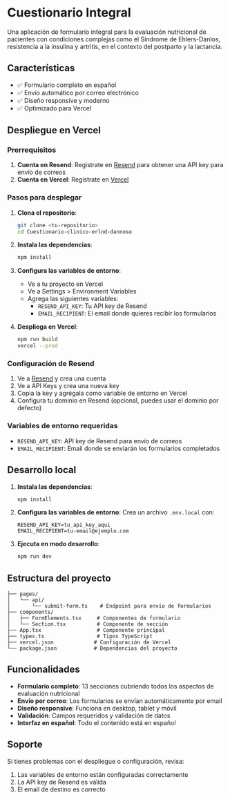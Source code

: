 # Cuestionario Integral

Una aplicación de formulario integral para la evaluación nutricional de pacientes con condiciones complejas como el Síndrome de Ehlers-Danlos, resistencia a la insulina y artritis, en el contexto del postparto y la lactancia.

## Características

- ✅ Formulario completo en español
- ✅ Envío automático por correo electrónico
- ✅ Diseño responsive y moderno
- ✅ Optimizado para Vercel

## Despliegue en Vercel

### Prerrequisitos

1. **Cuenta en Resend**: Regístrate en [Resend](https://resend.com) para obtener una API key para envío de correos
2. **Cuenta en Vercel**: Regístrate en [Vercel](https://vercel.com)

### Pasos para desplegar

1. **Clona el repositorio**:
   ```bash
   git clone <tu-repositorio>
   cd Cuestionario-clinico-erlnd-dannoso
   ```

2. **Instala las dependencias**:
   ```bash
   npm install
   ```

3. **Configura las variables de entorno**:
   - Ve a tu proyecto en Vercel
   - Ve a Settings > Environment Variables
   - Agrega las siguientes variables:
     - `RESEND_API_KEY`: Tu API key de Resend
     - `EMAIL_RECIPIENT`: El email donde quieres recibir los formularios

4. **Despliega en Vercel**:
   ```bash
   npm run build
   vercel --prod
   ```

### Configuración de Resend

1. Ve a [Resend](https://resend.com) y crea una cuenta
2. Ve a API Keys y crea una nueva key
3. Copia la key y agrégala como variable de entorno en Vercel
4. Configura tu dominio en Resend (opcional, puedes usar el dominio por defecto)

### Variables de entorno requeridas

- `RESEND_API_KEY`: API key de Resend para envío de correos
- `EMAIL_RECIPIENT`: Email donde se enviarán los formularios completados

## Desarrollo local

1. **Instala las dependencias**:
   ```bash
   npm install
   ```

2. **Configura las variables de entorno**:
   Crea un archivo `.env.local` con:
   ```
   RESEND_API_KEY=tu_api_key_aqui
   EMAIL_RECIPIENT=tu-email@ejemplo.com
   ```

3. **Ejecuta en modo desarrollo**:
   ```bash
   npm run dev
   ```

## Estructura del proyecto

```
├── pages/
│   └── api/
│       └── submit-form.ts    # Endpoint para envío de formularios
├── components/
│   ├── FormElements.tsx     # Componentes de formulario
│   └── Section.tsx          # Componente de sección
├── App.tsx                  # Componente principal
├── types.ts                 # Tipos TypeScript
├── vercel.json             # Configuración de Vercel
└── package.json            # Dependencias del proyecto
```

## Funcionalidades

- **Formulario completo**: 13 secciones cubriendo todos los aspectos de evaluación nutricional
- **Envío por correo**: Los formularios se envían automáticamente por email
- **Diseño responsive**: Funciona en desktop, tablet y móvil
- **Validación**: Campos requeridos y validación de datos
- **Interfaz en español**: Todo el contenido está en español

## Soporte

Si tienes problemas con el despliegue o configuración, revisa:
1. Las variables de entorno están configuradas correctamente
2. La API key de Resend es válida
3. El email de destino es correcto
